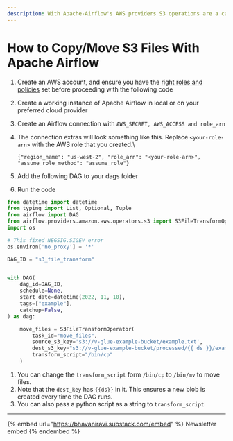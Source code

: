 ```yaml
---
description: With Apache-Airflow's AWS providers S3 operations are a cake-walk.
---
```


# How to Copy/Move S3 Files With Apache Airflow

1. Create an AWS account, and ensure you have the [right roles and policies](../devops/aws/iam-users-roles-and-policies.md) set before proceeding with the following code
2. Create a working instance of Apache Airflow in local or on your preferred cloud provider
3. Create an Airflow connection with `AWS_SECRET, AWS_ACCESS and role_arn`
4. The connection extras will look something like this. Replace `<your-role-arn>` with the AWS role that you created.\

   `{"region_name": "us-west-2", "role_arn": "<your-role-arn>", "assume_role_method": "assume_role"}`

5. Add the following DAG to your dags folder
6. Run the code&#x20;

```python
from datetime import datetime
from typing import List, Optional, Tuple
from airflow import DAG
from airflow.providers.amazon.aws.operators.s3 import S3FileTransformOperator
import os

# This fixed NEGSIG.SIGEV error
os.environ['no_proxy'] = '*'

DAG_ID = "s3_file_transform"


with DAG(
    dag_id=DAG_ID,
    schedule=None,
    start_date=datetime(2022, 11, 10),
    tags=["example"],
    catchup=False,
) as dag:

    move_files = S3FileTransformOperator(
        task_id="move_files",
        source_s3_key='s3://v-glue-example-bucket/example.txt',
        dest_s3_key="s3://v-glue-example-bucket/processed/{{ ds }}/example.txt",
        transform_script="/bin/cp"
    )
```

1. You can change the `transform_script` form `/bin/cp` to `/bin/mv` to move files.
2. Note that the `dest_key` has `{{ds}}` in it. This ensures a new blob is created every time the DAG runs.&#x20;
3. You can also pass a python script as a string to `transform_script`

---

{% embed url="https://bhavaniravi.substack.com/embed" %}
Newsletter embed
{% endembed %}
